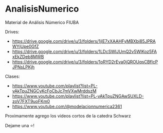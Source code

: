 # AnalisisNumerico
Material de Análisis Númerico FIUBA

Drives:
* https://drive.google.com/drive/u/3/folders/1jlE7xXAAHFyMBXbi85JPRAWYjUpe0GfZ
* https://drive.google.com/drive/u/3/folders/1LDcSWIJUmQ2v5WlKoz5FAxEkZDeb8MWB
* https://drive.google.com/drive/u/3/folders/1oRYD2rEva0jQROUqsCBfIcPJPNsLPKjh

Clases: 
* https://www.youtube.com/playlist?list=PL-vAkTpuZNGCyKcFoCbJc7mVXwMrddszM
* https://www.youtube.com/playlist?list=PL-vAkTpuZNGAwSUXLD-zoV7FXT9uoFKm0
* https://www.youtube.com/@modelacionnumerica2361

Proximamente agrego los videos cortos de la catedra Schwarz

Dejame una ⭐!
